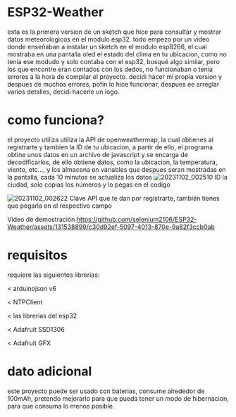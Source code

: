 
# ESP32-Weather
esta es la primera version de un sketch que hice para consultar y mostrar datos meteorologicos en el modulo esp32.
todo empezo por un video donde enseñaban a instalar un sketch en el modulo esp8266, el cual mostraba en una pantalla oled
el estado del clima en tu ubicacion, como no tenia ese modudo y solo contaba con el esp32, busqué algo similar, pero los que encontre
eran contados con los dedos, no funcionaban o tenia errores a la hora de compilar el proyecto. decidi hacer mi propia version y
despues de muchos errores, pofin lo hice funcionar, despues ee arreglar varios detalles, decidi hacerle un logo.

# como funciona? 
el proyecto utiliza utiliza la API de openweathermap, la cual obtienes al registrarte y tambien la ID de tu ubicacion,
a partir de ello, el programa obtine unos datos en un archivo de javascript y se encarga de decodificarlos,
de ello obtiene datos, como la ubicacion, la temperatura, viento, etc..., y los almacena en variables que despues seran mostradas 
en la pantalla, cada 10 minutos se actualiza los datos
![20231102_002510](https://github.com/selenium2106/ESP32-Weather/assets/131538899/5d54a187-6a1b-47a4-8368-fdd47faba83e)
ID la ciudad, solo copias los números y lo pegas en el codigo

![20231102_002622](https://github.com/selenium2106/ESP32-Weather/assets/131538899/4c553dba-9aa9-4ba0-a625-f21852fc02ce)
Clave API que te dan por registrarte, también tienes que pegarla en el respectivo campo


Video de demostración
https://github.com/selenium2106/ESP32-Weather/assets/131538899/c30d92ef-5097-4013-870e-9a82f3ccb0ab



# requisitos
requiere las siguientes librerias:

< arduinojson v6

< NTPClient

< las librerias del esp32

< Adafruit SSD1306

< Adafruit GFX 

# dato adicional
este proyecto puede ser usado con baterias, consume alrededor de 100mAh, pretendo mejorarlo 
para que pueda tener un modo de hibernacion, para que consuma lo menos posible.
